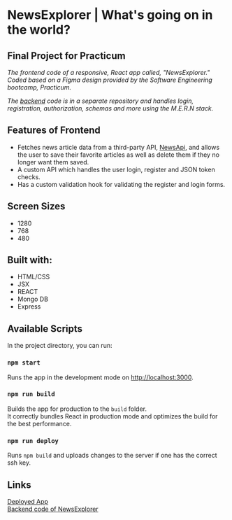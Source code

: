 # NewsExplorer | What's going on in the world?
## Final Project for Practicum

*The frontend code of a responsive, React app called, "NewsExplorer." Coded based on a Figma design provided by the Software Engineering bootcamp, Practicum.*

*The [backend](https://github.com/Samm96/news-explorer-backend/tree/stage-back-end) code is in a separate repository and handles login, registration, authorization, schemas and more using the M.E.R.N stack.*

## Features of Frontend

* Fetches news article data from a third-party API, [NewsApi](https://newsapi.org/), and allows the user to save their favorite articles as well as delete them if they no longer want them saved.
* A custom API which handles the user login, register and JSON token checks.
* Has a custom validation hook for validating the register and login forms.

## Screen Sizes

* 1280
* 768
* 480

## Built with:

* HTML/CSS
* JSX
* REACT
* Mongo DB
* Express

## Available Scripts

In the project directory, you can run:
### `npm start`

Runs the app in the development mode on [http://localhost:3000](http://localhost:3000).

### `npm run build`

Builds the app for production to the `build` folder.\
It correctly bundles React in production mode and optimizes the build for the best performance.


### `npm run deploy`

Runs `npm build` and uploads changes to the server if one has the correct ssh key.

## Links

<a href="https://sam-news-explorer.students.nomoredomainssbs.ru/">Deployed App</a> <br/>
<a href="https://github.com/Samm96/news-explorer-backend/tree/stage-back-end">Backend code of NewsExplorer</a>
